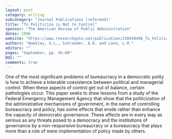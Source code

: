 ```yaml
---
layout: post
category: writing
subcategory: "Journal Publications (refereed)"
title: "To Politicize is Not to Control"
sponsor: "The American Review of Public Administration"
dates: 1996
website: "https://www.researchgate.net/publication/238430496_To_Politicize_is_Not_to_Control_The_Pathologies_of_Control_in_Federal_Emergency_Management"
authors: "Wamsley, G.L., Schroeder, A.D. and Lane, L.M."
editors: ""
pages: "September, pp. 45-60"
DOI: ""
comments: true
---
```


One of the most significant problems of bureaucracy in a democratic polity is how to achieve a tolerable coexistence between political and managerial control. When these aspects of control get out of balance, certain pathologies occur. This paper seeks to draw lessons from a study of the Federal Emergency Management Agency that show that the politicization of the administrative mechanisms of government, in the name of controlling bureaucracy and policy, has some effects that erode rather than enhance the capacity of democratic governance. These effects are in every way as serious as any threats posed to a democracy and the institutions of governance by a non-responsive bureaucracy or a bureaucracy that plays more than a role of mere implementation of policy made by others.
